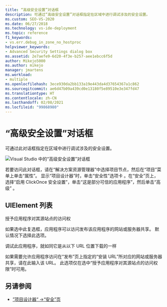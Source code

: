 ```yaml
---
title: “高级安全设置”对话框
description: 可通过“高级安全设置”对话框指定在区域中进行调试涉及的安全设置。
ms.custom: SEO-VS-2020
ms.date: 06/27/2018
ms.technology: vs-ide-deployment
ms.topic: reference
f1_keywords:
- vs.err.debug_in_zone_no_hostproc
helpviewer_keywords:
- Advanced Security Settings dialog box
ms.assetid: 2e7aefe9-6d20-4f3e-b257-aee1ebcc6f5d
author: Mikejo5000
ms.author: mikejo
manager: jmartens
ms.workload:
- multiple
ms.openlocfilehash: 3ece930da2bb133a19e443da4d37654367a1c862
ms.sourcegitcommit: ae6d47b09a439cd0e13180f5e89510e3e347fd47
ms.translationtype: HT
ms.contentlocale: zh-CN
ms.lasthandoff: 02/08/2021
ms.locfileid: "99868980"
---
```

# <a name="advanced-security-settings-dialog-box"></a>“高级安全设置”对话框

可通过此对话框指定在区域中进行调试涉及的安全设置。

![Visual Studio 中的“高级安全设置”对话框](../media/advanced-security-settings.png)

若要访问此对话框，请在“解决方案资源管理器”中选择项目节点，然后在“项目”菜单上单击“属性”。 显示“项目设计器”时，单击“安全性”选项卡 。在“安全”页上，选择“启用 ClickOnce 安全设置”，单击“这是部分可信的应用程序”，然后单击“高级”   。

## <a name="uielement-list"></a>UIElement 列表

授予应用程序对其源站点的访问权

如果选中此复选框，应用程序可以访问发布该应用程序的网站或服务器共享。 默认情况下选择此选项。

调试此应用程序，就如同它是从以下 URL 位置下载的一样

如果需要允许应用程序访问在“发布”页上指定的“安装 URL”所对应的网站或服务器共享，请在此输入该 URL。 此选项仅在选中“授予应用程序对其源站点的访问权限”时可用。

## <a name="see-also"></a>另请参阅

- [”项目设计器“ -&gt;“安全”页](../../ide/reference/security-page-project-designer.md)
